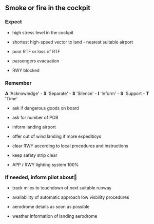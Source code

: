 ## Smoke or fire in the cockpit

### Expect

- high stress level in the cockpit

- shortest high-speed vector to land - nearest suitable airport

- poor RTF or loss of RTF

- passengers evacuation

- RWY blocked

### Remember

**A** 'Acknowledge' - **S** 'Separate' - **S** 'Silence' - **I** 'Inform' - **S** 'Support - **T** 'Time'

- ask if dangerous goods on board

- ask for number of POB

- inform landing airport

- offer out of wind landing if more expeditioys

- clear RWY according to local procedures and instructions

- keep safety strip clear

- APP / RWY lighting system 100%

### If needed, inform pilot about

- track miles to touchdown of next suitable runway

- availability of automatic approach low visbility procedures

- aerodrome details as soon as possible

- weather information of landing aerodrome